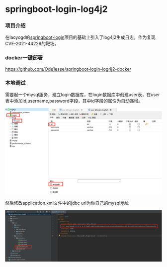 # springboot-login-log4j2

### 项目介绍

在laoyogd的[springboot-login](https://github.com/laoyog/springboot-login)项目的基础上引入了log4j2生成日志，作为复现CVE-2021-44228的靶场。

### docker一键部署

https://github.com/Ode1esse/springboot-login-log4j2-docker

### 本地调试

需要起一个mysql服务，建立login数据库，在login数据库中创建user表，在user表中添加id,username,password字段，其中id字段的属性为自动递增。

![image-20211214203420371](resource/README/media/image-20211214203420371.png)

然后修改application.xml文件中的jdbc url为你自己的mysql地址

![image-20211214204044004](resource/README/media/image-20211214204044004.png)







